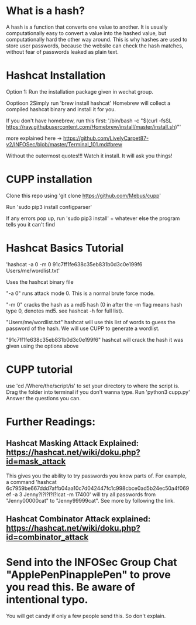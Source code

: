 # What is a hash?

A hash is a function that converts one value to another. It is usually computationally easy to convert a value into the hashed value, but computationally hard the other way around. This is why hashes are used to store user passwords, because the website can check the hash matches, without fear of passwords leaked as plain text. 

# Hashcat Installation
Option 1: Run the installation package given in wechat group. 

Ooptioon 2Simply run 'brew install hashcat' Homebrew will collect a compiled hashcat binary and install it for you. 

If you don't have homebrew, run this first: '/bin/bash -c "$(curl -fsSL https://raw.githubusercontent.com/Homebrew/install/master/install.sh)"'

more explained here -> https://github.com/LivelyCarpet87-v2/INFOSec/blob/master/Terminal_101.md#brew

Without the outermost quotes!!! Watch it install. It will ask you things!

# CUPP installation

Clone this repo using 'git clone https://github.com/Mebus/cupp'

Run 'sudo pip3 install configparser'

If any errors pop up,
run 'sudo pip3 install' + whatever else the program tells you it can't find 

# Hashcat Basics Tutorial

'hashcat -a 0 -m 0 91c7ff1fe638c35eb831b0d3c0e199f6 Users/me/wordlist.txt'

Uses the hashcat binary file

"-a 0" runs attack mode 0. This is a normal brute force mode. 

"-m 0" cracks the hash as a md5 hash (0 in after the -m flag means hash type 0, denotes md5. see hashcat -h for full list). 

"Users/me/wordlist.txt" hashcat will use this list of words to guess the password of the hash. We will use CUPP to generate a wordlist. 

"91c7ff1fe638c35eb831b0d3c0e199f6" hashcat will crack the hash it was given using the options above

# CUPP tutorial

use 'cd /Where/the/script/is' to set your directory to where the script is. Drag the folder into terminal if you don't wanna type. 
Run 'python3 cupp.py'
Answer the questions you can. 

# Further Readings:

## Hashcat Masking Attack Explained: https://hashcat.net/wiki/doku.php?id=mask_attack

This gives you the ability to try passwords you know parts of. For example, a command 'hashcat 6c7959be667ddd7affb04aa10c7d042447fc1c998cbce0ad5b24ec50a4f069ef -a 3 Jenny?l?l?l?l?lcat -m 17400' will try all passwords from "Jenny00000cat" to "Jenny99999cat". See more by following the link. 

## Hashcat Combinator Attack explained: https://hashcat.net/wiki/doku.php?id=combinator_attack

# Send into the INFOSec Group Chat "ApplePenPinapplePen" to prove you read this. Be aware of intentional typo.  
You will get candy if only a few people send this. So don't explain. 
